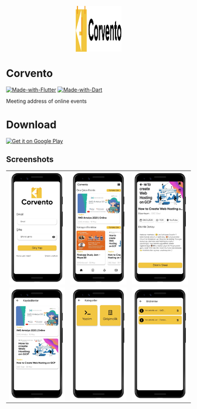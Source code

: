 <p align="center"><img height="125px" width="125px" src="assets/img/logo_hor.png" alt="Corvento"/></p>


# Corvento
[![Made-with-Flutter](https://img.shields.io/badge/Made%20with-Flutter-5fc9f8.svg)](https://flutter.dev/)
[![Made-with-Dart](https://img.shields.io/badge/Made%20with-Dart-13589c.svg)](https://dart.dev/)

Meeting address of online events

# Download 

<a href='https://play.google.com/store/apps/details?id=com.bugragoksu.corvento'><img alt='Get it on Google Play' width="300" src='https://play.google.com/intl/en_us/badges/static/images/badges/en_badge_web_generic.png'/></a>


## Screenshots
<table>
    <tr>
        <td><img src="screenshot/0.png" width="300"></td>
        <td><img src="screenshot/1.png" width="300"></td>
        <td><img src="screenshot/2.png" width="300"></td>
    </tr>
      <tr>
        <td><img src="screenshot/3.png" width="300"></td>
        <td><img src="screenshot/4.png" width="300"></td>
        <td><img src="screenshot/5.png" width="300"></td>
    </tr>
</table>